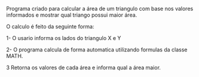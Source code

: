 Programa criado para calcular a área de um triangulo com base nos valores informados e mostrar qual triango possui maior área.
<p> O calculo é feito da seguinte forma:</p>
<p> 1- O usario informa os lados do triangulo X e Y</p>   
<p> 2- O programa calcula de forma automatica utilizando formulas da classe MATH.</p>
<p> 3 Retorna os valores de cada área e informa qual a área maior.</p>
